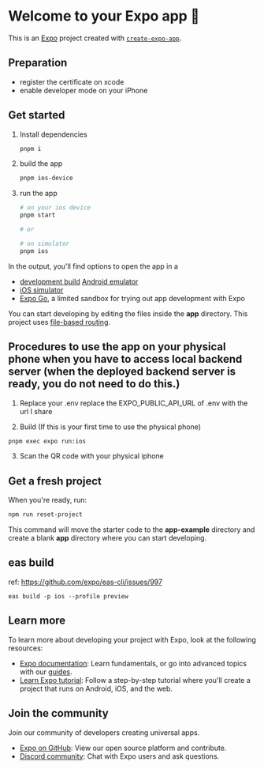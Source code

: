 # Welcome to your Expo app 👋

This is an [Expo](https://expo.dev) project created with [`create-expo-app`](https://www.npmjs.com/package/create-expo-app).

## Preparation

- register the certificate on xcode
- enable developer mode on your iPhone

## Get started

1. Install dependencies

    ```bash
    pnpm i
    ```

2. build the app

    ```bash
    pnpm ios-device
    ```

3. run the app

    ```bash
    # on your ios device
    pnpm start

    # or

    # on simulator
    pnpm ios
    ```

In the output, you'll find options to open the app in a

- [development build](https://docs.expo.dev/develop/development-builds/introduction/)
  [Android emulator](https://docs.expo.dev/workflow/android-studio-emulator/)
- [iOS simulator](https://docs.expo.dev/workflow/ios-simulator/)
- [Expo Go](https://expo.dev/go), a limited sandbox for trying out app development with Expo

You can start developing by editing the files inside the **app** directory. This project uses [file-based routing](https://docs.expo.dev/router/introduction).

## Procedures to use the app on your physical phone when you have to access local backend server (when the deployed backend server is ready, you do not need to do this.)

1. Replace your .env
   replace the EXPO_PUBLIC_API_URL of .env with the url I share

2. Build (If this is your first time to use the physical phone)

```bash
pnpm exec expo run:ios
```

3. Scan the QR code with your physical iphone

## Get a fresh project

When you're ready, run:

```bash
npm run reset-project
```

This command will move the starter code to the **app-example** directory and create a blank **app** directory where you can start developing.

## eas build

ref: https://github.com/expo/eas-cli/issues/997

```
eas build -p ios --profile preview
```

## Learn more

To learn more about developing your project with Expo, look at the following resources:

- [Expo documentation](https://docs.expo.dev/): Learn fundamentals, or go into advanced topics with our [guides](https://docs.expo.dev/guides).
- [Learn Expo tutorial](https://docs.expo.dev/tutorial/introduction/): Follow a step-by-step tutorial where you'll create a project that runs on Android, iOS, and the web.

## Join the community

Join our community of developers creating universal apps.

- [Expo on GitHub](https://github.com/expo/expo): View our open source platform and contribute.
- [Discord community](https://chat.expo.dev): Chat with Expo users and ask questions.
